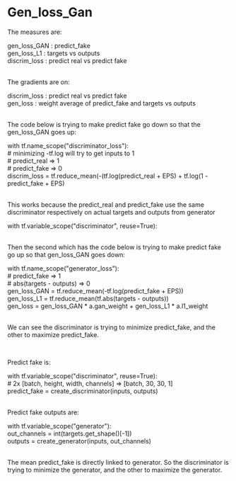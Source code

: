 #  Gen_loss_Gan

<p>The measures are:</p>
    gen_loss_GAN : predict_fake<br/>
    gen_loss_L1 : targets vs outputs<br/>
    discrim_loss : predict real vs predict fake<br/>
<br/><p>The gradients are on:</p>
    discrim_loss : predict real vs predict fake<br/>
    gen_loss : weight average of predict_fake and targets vs outputs<br/>
<br/><p>The code below is trying to make predict fake go down so that the gen_loss_GAN goes up:</p>
    with tf.name_scope("discriminator_loss"):<br/>
        # minimizing -tf.log will try to get inputs to 1<br/>
        # predict_real => 1<br/>
        # predict_fake => 0<br/>
       discrim_loss = tf.reduce_mean(-(tf.log(predict_real + EPS) + tf.log(1 - predict_fake + EPS)<br/>
<br/><p>This works because the predict_real and predict_fake use the same discriminator respectively on actual targets and outputs from generator</p>
    with tf.variable_scope("discriminator", reuse=True):<br/>
<br/><p>Then the second which has the code below is trying to make predict fake go up so that gen_loss_GAN goes down:</p>
    with tf.name_scope("generator_loss"):<br/>
        # predict_fake => 1<br/>
        # abs(targets - outputs) => 0<br/>
        gen_loss_GAN = tf.reduce_mean(-tf.log(predict_fake + EPS))<br/>
        gen_loss_L1 = tf.reduce_mean(tf.abs(targets - outputs))<br/>
        gen_loss = gen_loss_GAN * a.gan_weight + gen_loss_L1 * a.l1_weight<br/>
<br/><p>We can see the discriminator is trying to minimize predict_fake, and the other to maximize predict_fake.</p>
<br/><p>Predict fake is:</p>
    with tf.variable_scope("discriminator", reuse=True):<br/>
        # 2x [batch, height, width, channels] => [batch, 30, 30, 1]<br/>
        predict_fake = create_discriminator(inputs, outputs)<br/>
<br/><p>Predict fake outputs are:</p>
    with tf.variable_scope("generator"):<br/>
    out_channels = int(targets.get_shape()[-1])<br/>
    outputs = create_generator(inputs, out_channels)<br/>
<br/><p>The mean predict_fake is directly linked to generator.
So the discriminator is trying to minimize the generator, and the other to maximize the generator.</p>
    


